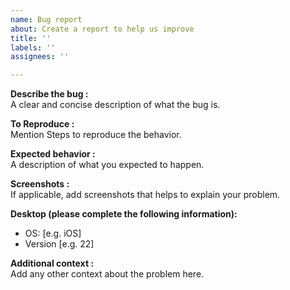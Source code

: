 ```yaml
---
name: Bug report
about: Create a report to help us improve
title: ''
labels: ''
assignees: ''

---
```


**Describe the bug :**
<br/>
A clear and concise description of what the bug is.

**To Reproduce :**
<br/>
Mention Steps to reproduce the behavior.


**Expected behavior :**
<br/>
A description of what you expected to happen.

**Screenshots :**
<br/>
If applicable, add screenshots that helps to explain your problem.

**Desktop (please complete the following information):**
 - OS: [e.g. iOS]
 - Version [e.g. 22]

**Additional context :**
<br/>
Add any other context about the problem here.
